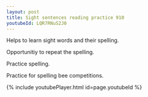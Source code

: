 ```yaml
---
layout: post
title: Sight sentences reading practice 910
youtubeId: LQR7RNuS2J0
---
```

 
 
Helps to learn sight words and their spelling.

Opportunitiy to repeat the spelling. 

Practice spelling. 
 
Practice for spelling bee competitions. 
 
{% include youtubePlayer.html id=page.youtubeId %}
 
 
